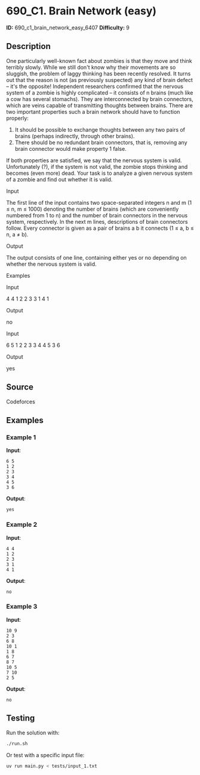 # 690_C1. Brain Network (easy)

**ID:** 690_c1_brain_network_easy_6407
**Difficulty:** 9

## Description

One particularly well-known fact about zombies is that they move and think terribly slowly. While we still don't know why their movements are so sluggish, the problem of laggy thinking has been recently resolved. It turns out that the reason is not (as previously suspected) any kind of brain defect – it's the opposite! Independent researchers confirmed that the nervous system of a zombie is highly complicated – it consists of n brains (much like a cow has several stomachs). They are interconnected by brain connectors, which are veins capable of transmitting thoughts between brains. There are two important properties such a brain network should have to function properly:

  1. It should be possible to exchange thoughts between any two pairs of brains (perhaps indirectly, through other brains).
  2. There should be no redundant brain connectors, that is, removing any brain connector would make property 1 false.



If both properties are satisfied, we say that the nervous system is valid. Unfortunately (?), if the system is not valid, the zombie stops thinking and becomes (even more) dead. Your task is to analyze a given nervous system of a zombie and find out whether it is valid.

Input

The first line of the input contains two space-separated integers n and m (1 ≤ n, m ≤ 1000) denoting the number of brains (which are conveniently numbered from 1 to n) and the number of brain connectors in the nervous system, respectively. In the next m lines, descriptions of brain connectors follow. Every connector is given as a pair of brains a b it connects (1 ≤ a, b ≤ n, a ≠ b).

Output

The output consists of one line, containing either yes or no depending on whether the nervous system is valid.

Examples

Input

4 4
1 2
2 3
3 1
4 1


Output

no


Input

6 5
1 2
2 3
3 4
4 5
3 6


Output

yes


## Source

Codeforces

## Examples

### Example 1

**Input**:
```
6 5
1 2
2 3
3 4
4 5
3 6
```

**Output**:
```
yes
```

### Example 2

**Input**:
```
4 4
1 2
2 3
3 1
4 1
```

**Output**:
```
no
```

### Example 3

**Input**:
```
10 9
2 3
6 8
10 1
1 8
6 7
8 7
10 5
7 10
2 5
```

**Output**:
```
no
```


## Testing

Run the solution with:

```bash
./run.sh
```

Or test with a specific input file:

```bash
uv run main.py < tests/input_1.txt
```
